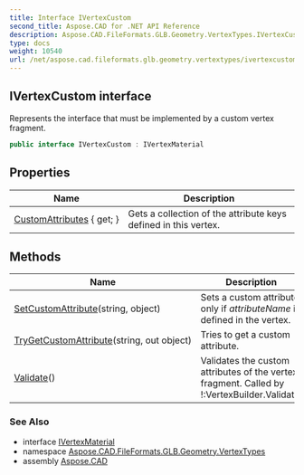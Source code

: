 ```yaml
---
title: Interface IVertexCustom
second_title: Aspose.CAD for .NET API Reference
description: Aspose.CAD.FileFormats.GLB.Geometry.VertexTypes.IVertexCustom interface. Represents the interface that must be implemented by a custom vertex fragment
type: docs
weight: 10540
url: /net/aspose.cad.fileformats.glb.geometry.vertextypes/ivertexcustom/
---
```

## IVertexCustom interface

Represents the interface that must be implemented by a custom vertex fragment.

```csharp
public interface IVertexCustom : IVertexMaterial
```

## Properties

| Name | Description |
| --- | --- |
| [CustomAttributes](../../aspose.cad.fileformats.glb.geometry.vertextypes/ivertexcustom/customattributes/) { get; } | Gets a collection of the attribute keys defined in this vertex. |

## Methods

| Name | Description |
| --- | --- |
| [SetCustomAttribute](../../aspose.cad.fileformats.glb.geometry.vertextypes/ivertexcustom/setcustomattribute/)(string, object) | Sets a custom attribute only if *attributeName* is defined in the vertex. |
| [TryGetCustomAttribute](../../aspose.cad.fileformats.glb.geometry.vertextypes/ivertexcustom/trygetcustomattribute/)(string, out object) | Tries to get a custom attribute. |
| [Validate](../../aspose.cad.fileformats.glb.geometry.vertextypes/ivertexcustom/validate/)() | Validates the custom attributes of the vertex fragment. Called by !:VertexBuilder.Validate. |

### See Also

* interface [IVertexMaterial](../ivertexmaterial/)
* namespace [Aspose.CAD.FileFormats.GLB.Geometry.VertexTypes](../../aspose.cad.fileformats.glb.geometry.vertextypes/)
* assembly [Aspose.CAD](../../)


